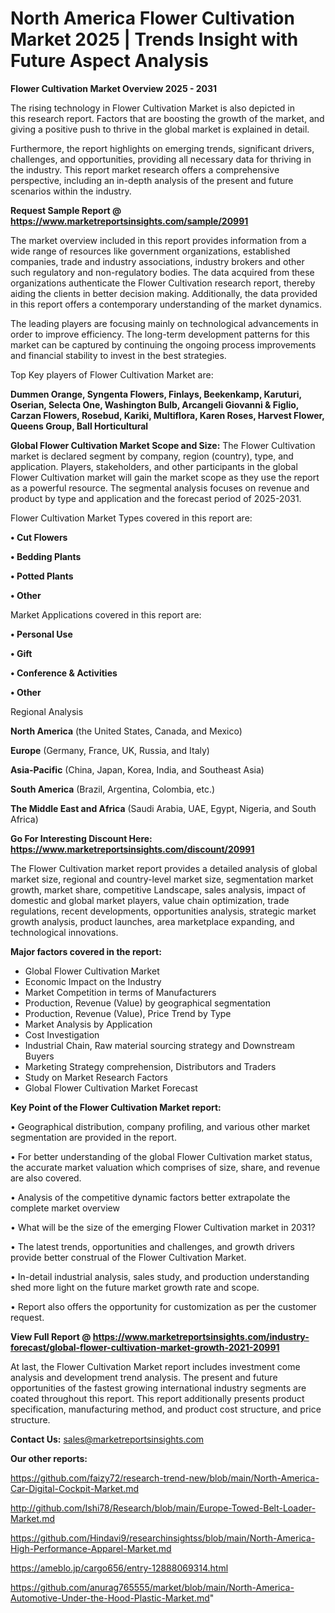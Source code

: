 # North America Flower Cultivation Market 2025 | Trends Insight with Future Aspect Analysis

<Strong> Flower Cultivation Market Overview 2025 - 2031</strong>

The rising technology in Flower Cultivation Market is also depicted in this research report. Factors that are boosting the growth of the market, and giving a positive push to thrive in the global market is explained in detail.

Furthermore, the report highlights on emerging trends, significant drivers, challenges, and opportunities, providing all necessary data for thriving in the industry. This report market research offers a comprehensive perspective, including an in-depth analysis of the present and future scenarios within the industry.

<strong>Request Sample Report @ <a href=https://www.marketreportsinsights.com/sample/20991>https://www.marketreportsinsights.com/sample/20991</a></strong>

The market overview included in this report provides information from a wide range of resources like government organizations, established companies, trade and industry associations, industry brokers and other such regulatory and non-regulatory bodies. The data acquired from these organizations authenticate the Flower Cultivation research report, thereby aiding the clients in better decision making. Additionally, the data provided in this report offers a contemporary understanding of the market dynamics.

The leading players are focusing mainly on technological advancements in order to improve efficiency. The long-term development patterns for this market can be captured by continuing the ongoing process improvements and financial stability to invest in the best strategies.

Top Key players of Flower Cultivation Market are:

<strong>Dummen Orange, Syngenta Flowers, Finlays, Beekenkamp, Karuturi, Oserian, Selecta One, Washington Bulb, Arcangeli Giovanni & Figlio, Carzan Flowers, Rosebud, Kariki, Multiflora, Karen Roses, Harvest Flower, Queens Group, Ball Horticultural</strong>

<strong><b>Global Flower Cultivation Market Scope and Size:</b></strong>
The Flower Cultivation market is declared segment by company, region (country), type, and application. Players, stakeholders, and other participants in the global Flower Cultivation market will gain the market scope as they use the report as a powerful resource. The segmental analysis focuses on revenue and product by type and application and the forecast period of 2025-2031.

Flower Cultivation Market Types covered in this report are:

<strong>• Cut Flowers

• Bedding Plants

• Potted Plants

• Other</strong>

Market Applications covered in this report are:

<strong>• Personal Use

• Gift

• Conference & Activities

• Other</strong> 

Regional Analysis

<strong>North America</strong> (the United States, Canada, and Mexico)

<strong>Europe</strong> (Germany, France, UK, Russia, and Italy)

<strong>Asia-Pacific</strong> (China, Japan, Korea, India, and Southeast Asia)

<strong>South America</strong> (Brazil, Argentina, Colombia, etc.)

<strong>The Middle East and Africa</strong> (Saudi Arabia, UAE, Egypt, Nigeria, and South Africa)

<strong>Go For Interesting Discount Here: <a href=https://www.marketreportsinsights.com/discount/20991>https://www.marketreportsinsights.com/discount/20991</a></strong>

The Flower Cultivation market report provides a detailed analysis of global market size, regional and country-level market size, segmentation market growth, market share, competitive Landscape, sales analysis, impact of domestic and global market players, value chain optimization, trade regulations, recent developments, opportunities analysis, strategic market growth analysis, product launches, area marketplace expanding, and technological innovations.

<strong><b>Major factors covered in the report:</b></strong>
<ul>
  <li>Global Flower Cultivation Market </li>
  <li>Economic Impact on the Industry</li>
  <li>Market Competition in terms of Manufacturers</li>
  <li>Production, Revenue (Value) by geographical segmentation</li>
  <li>Production, Revenue (Value), Price Trend by Type</li>
  <li>Market Analysis by Application</li>
  <li>Cost Investigation</li>
  <li>Industrial Chain, Raw material sourcing strategy and Downstream Buyers</li>
  <li>Marketing Strategy comprehension, Distributors and Traders</li>
  <li>Study on Market Research Factors</li>
  <li>Global Flower Cultivation Market Forecast</li>
</ul>

<strong><b>Key Point of the Flower Cultivation Market report:</b></strong>

• Geographical distribution, company profiling, and various other market segmentation are provided in the report.

• For better understanding of the global Flower Cultivation market status, the accurate market valuation which comprises of size, share, and revenue are also covered.

• Analysis of the competitive dynamic factors better extrapolate the complete market overview

• What will be the size of the emerging Flower Cultivation market in 2031?

• The latest trends, opportunities and challenges, and growth drivers provide better construal of the Flower Cultivation Market.

• In-detail industrial analysis, sales study, and production understanding shed more light on the future market growth rate and scope.

• Report also offers the opportunity for customization as per the customer request.

<strong><b>View Full Report @ <a href=https://www.marketreportsinsights.com/industry-forecast/global-flower-cultivation-market-growth-2021-20991>https://www.marketreportsinsights.com/industry-forecast/global-flower-cultivation-market-growth-2021-20991</a></b></strong>


At last, the Flower Cultivation Market report includes investment come analysis and development trend analysis. The present and future opportunities of the fastest growing international industry segments are coated throughout this report. This report additionally presents product specification, manufacturing method, and product cost structure, and price structure.

<strong>Contact Us:</strong>
sales@marketreportsinsights.com

<strong>Our other reports:</strong>

<a href=https://github.com/faizy72/research-trend-new/blob/main/North-America-Car-Digital-Cockpit-Market.md>https://github.com/faizy72/research-trend-new/blob/main/North-America-Car-Digital-Cockpit-Market.md</a>

<a href=http://github.com/Ishi78/Research/blob/main/Europe-Towed-Belt-Loader-Market.md>http://github.com/Ishi78/Research/blob/main/Europe-Towed-Belt-Loader-Market.md</a>

<a href=https://github.com/Hindavi9/researchinsightss/blob/main/North-America-High-Performance-Apparel-Market.md>https://github.com/Hindavi9/researchinsightss/blob/main/North-America-High-Performance-Apparel-Market.md</a>

<a href=https://ameblo.jp/cargo656/entry-12888069314.html>https://ameblo.jp/cargo656/entry-12888069314.html</a>

<a href=https://github.com/anurag765555/market/blob/main/North-America-Automotive-Under-the-Hood-Plastic-Market.md>https://github.com/anurag765555/market/blob/main/North-America-Automotive-Under-the-Hood-Plastic-Market.md</a>"
